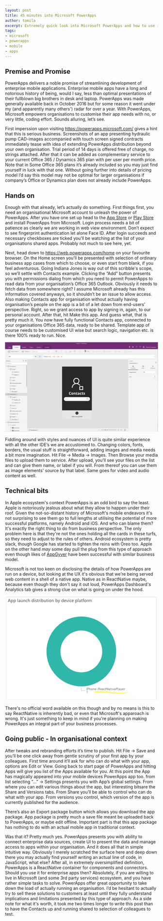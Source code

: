 ```yaml
---
layout: post
title: 45 minutes into Microsoft PowerApps
author: tomila
excerpt: Extremely quick look into Microsoft PowerApps and how to use it to create enterprise apps
tags:
- microsoft
- powerapps
- mobile
- apps
---
```


## Premise and Promise

PowerApps delivers a noble promise of streamlining development of enterprise mobile applications. Enterprise mobile apps have a long and notorious history of being, would I say, less than optimal presentations of their fullblown big brothers in desk and laptop. PowerApps was made generally available back in October 2016 but for some reason it went under my (and apparently many others') radar for over a year. With PowerApps, Microsoft empowers organisations to customise their app needs with no, or very little, coding effort. Sounds alluring, let’s see.

First imperssion upon visiting https://powerapps.microsoft.com/ gives a hint that this is serious business. Screenshots of an app presenting hydraulic pump CAD-images accompanied with touch screen signed contracts immediately tease with idea of extending PowerApps distribution beyond your own organisation. Trial period of 14 days is offered free of charge, no strings attached. After that it can be added as complementary service to your current Office 365 / Dynamics 365 plan with per user per month price. Note that in Some Office 365 plans it’s already included so you may just find yourself in luck with that one. Without going further into details of pricing model I’d say this model may not be optimal for larger organisations if company’s Office or Dynamics plan does not already include PowerApps.

## Hands on

Enough with that already, let’s actually do something. First things first, you need an organisational Microsoft account to unleash the power of PowerApps. After you have one set up head to the [App Store](https://itunes.apple.com/app/id1047318566) or [Play Store](https://play.google.com/store/apps/details?id=com.microsoft.msapps&hl=en) and install PowerApps from Microsoft. Login process needs a bit of patience as clearly we are working in web view environment. Don’t expect to see fingerprint authentication let alone Face ID. After login succeeds and necessary checkboxes are ticked you’ll be watching at the list of your organisations shared apps. Probably not much to see here, yet.

Next, head down to https://web.powerapps.com/home on your favourite browser. On the Home screen you’ll be presented with selection of ordinary business app cases from which to choose, or even start from blank, if you feel adventurous. Going Indiana Jones is way out of this scribble's scope, so we’ll settle with Contacts example. Clicking the “Add” button presents you with permissions dialog from which you need to permit PowerApps to read data from your organisation’s Office 365 Outlook. Obviously it needs to fetch data from somewhere right? I assume Microsoft already has this information covered anyways, so it shouldn’t be an issue to allow access. Also making Contacts app for organisation without actually having organisation’s people on the app is a bit of a let down from end-users’ perspective. Right, so we grant access to app by signing in, again, to our personal account. After that, hit Make this app. And guess what, that is pretty much it. You now have fully functional Contacts app, connected to your organisations Office 365 data, ready to be shared. Template app of course needs to be customised UI wise but search logic, navigation etc. is there 100% ready to run. Nice.

![](/img/powerapps/contacts-app-editor.png)

Fiddling around with styles and nuances of UI is quite similar experience with all the other IDE’s we are accustomed to. Changing colors, fonts, borders, the usual stuff is straightforward, adding images and media needs a bit more imagination. Hit File -> Media -> Images. Then Browse your media files to upload them to service. After upload, you’ll see your files on the list and can give them name, or label if you will. From thereof you can use them as image elements' source by that label. Same goes for video and audio content as well.

## Technical bits

In Apple ecosystem's context PowerApps is an odd bird to say the least. Apple is notoriously jealous about what they allow to happen under their roof. Given the not-so-distant history of Microsoft's mobile endeavors it's not surprising to see them go to full lengths at utilising the potential of more successful platforms, namely Android and iOS. And who can blame them? It's exactly the right thing to do from business perspective. The only problem here is that they're not the ones holding all the cards in these turfs, so they need to adjust to the rules of others. Android ecosystem is pretty slack, though Google has started to tighten the reins with Oreo too. Apple on the other hand _may_ some day pull the plug from this type of approach even though likes of [AppGyver](https://www.appgyver.fi) have been successful with similar business model. 

Microsoft is not too keen on disclosing the details of how PowerApps are run on a device, but looking at the UX it's obvious that we're being served web content in a shell of a native app. Native as in ReactNative maybe, because even though they don't say it out loud, PowerApps Dashboard's Analytics tab gives a strong clue on what is going on under the hood.

![](/img/powerapps/powerapps-dashboard.png)

There's no official word available on this though and by no means is this to say ReactNative is inherently bad, or even that Microsoft's apparoach is wrong. It's just something to keep in mind if you're planning on making PowerApps an integral part of your business processes.

## Going public - In organisational context

After tweaks and rebranding efforts it’s time to publish. Hit File -> Save and you’ll be one click away from gentle scrutiny of your first app by your colleagues.  First time around it’ll ask for who can do what with your app, options are Edit or View. Going back to start page of PowerApps and hitting Apps will give you list of the Apps available for you. At this point the App has magically appeared into your mobile devices PowerApps app too. from list selecting “…” -> Settings presents you with App’s global settings. From where you can edit various things about the app, but interesting bitsare the Share and Versions tabs. From Share you’ll be able to control who can do what with your app. From versions you control, which version of the app is currently published for the audience. 

There’s also an Export package button which allows you download the app package. App package is pretty much a save file meant be uploaded back to PowerApps, or maybe edit offline. Important part is that this app package has nothing to do with an actual mobile app in traditional context.

Was that it? Pretty much yes. PowerApps presents you with ability to connect enterprise data sources, create UI to present the data and manage access to apps within your organisation. And it does all that in simple intuitive way. Obviously I merely scratched the surface here and deep down there you may actually find yourself writing an actual line of code, in JavaScript, what else? After all, in extremely oversimplified definition, PowerApps is a ReactNative container for components and connectors. Should you use it for enterprise apps then? Absolutely, if you are willing to live in Microsoft (and some 3rd party services) ecosystem, and you have rather simple tasks to solve. PowerApps offer great opportunity to take down the load of actually running an organisation. I’d be hesitant to actually try to sell these solutions to customers at least until they fully understand implications and limitations presented by this type of approach. As a side note for what it's worth, it took me two times longer to write this post than to have the Contacts up and running shared to selection of colleagues to test.  